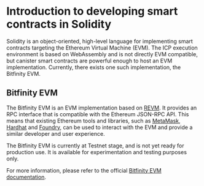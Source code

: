 # Introduction to developing smart contracts in Solidity

Solidity is an object-oriented, high-level language for implementing smart contracts targeting the Ethereum Virtual Machine (EVM). The ICP execution environment is based on WebAssembly and is not directly EVM compatible, but canister smart contracts are powerful enough to host an EVM implementation. Currently, there exists one such implementation, the Bitfinity EVM. 

## Bitfinity EVM

The Bitfinity EVM is an EVM implementation based on [REVM](https://github.com/bluealloy/revm). It provides an RPC interface that is compatible with the Ethereum JSON-RPC API. This means that existing Ethereum tools and libraries, such as [MetaMask](https://metamask.io/), [Hardhat](https://hardhat.org/) and [Foundry](https://getfoundry.sh/), can be used to interact with the EVM and provide a similar developer and user experience. 

The Bitfinity EVM is currently at Testnet stage, and is not yet ready for production use. It is available for experimentation and testing purposes only.

For more information, please refer to the official [Bitfinity EVM documentation](https://docs.bitfinity.network/).

